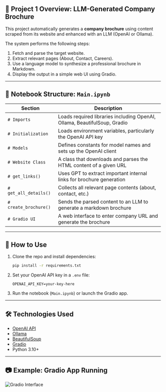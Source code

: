 ## 🧠 Project 1 Overview: LLM-Generated Company Brochure

This project automatically generates a **company brochure** using content scraped from its website and enhanced with an LLM (OpenAI or Ollama).

The system performs the following steps:
1. Fetch and parse the target website.
2. Extract relevant pages (About, Contact, Careers).
3. Use a language model to synthesize a professional brochure in Markdown.
4. Display the output in a simple web UI using Gradio.

---

## 📒 Notebook Structure: `Main.ipynb`

| Section | Description |
|--------|-------------|
| `# Imports` | Loads required libraries including OpenAI, Ollama, BeautifulSoup, Gradio |
| `# Initialization` | Loads environment variables, particularly the OpenAI API key |
| `# Models` | Defines constants for model names and sets up the OpenAI client |
| `# Website Class` | A class that downloads and parses the HTML content of a given URL |
| `# get_links()` | Uses GPT to extract important internal links for brochure generation |
| `# get_all_details()` | Collects all relevant page contents (about, contact, etc.) |
| `# create_brochure()` | Sends the parsed content to an LLM to generate a markdown brochure |
| `# Gradio UI` | A web interface to enter company URL and generate the brochure |

---

## 🚀 How to Use

1. Clone the repo and install dependencies:
    ```bash
    pip install -r requirements.txt
    ```

2. Set your OpenAI API key in a `.env` file:
    ```
    OPENAI_API_KEY=your-key-here
    ```

3. Run the notebook (`Main.ipynb`) or launch the Gradio app.

---

## 🛠️ Technologies Used

- [OpenAI API](https://platform.openai.com/)
- [Ollama](https://ollama.com/)
- [BeautifulSoup](https://www.crummy.com/software/BeautifulSoup/)
- [Gradio](https://gradio.app/)
- Python 3.10+

---

## 📷 Example: Gradio App Running

![Gradio Interface](Project_1.JPG)

